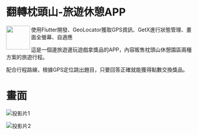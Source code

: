 # 翻轉枕頭山-旅遊休憩APP
<img width="64" src="https://user-images.githubusercontent.com/86880683/225525139-398e19bd-f804-4034-a7b6-58f4ec2e8058.png" align="left" />
使用Flutter開發、GeoLocator獲取GPS資訊、GetX進行狀態管理、畫面全螢幕、自適應

這是一個邊旅遊邊玩遊戲拿獎品的APP，內容販售枕頭山休憩園區兩種方案的旅遊行程。

配合行程路線，根據GPS定位跳出題目，只要回答正確就能獲得點數交換獎品。
# 畫面

![投影片1](https://user-images.githubusercontent.com/86880683/225528184-4b4bd503-02c7-4528-a246-464c5f433ce3.JPG)


![投影片2](https://user-images.githubusercontent.com/86880683/225528192-b77e5fc6-9735-4bcd-929c-107cbc94e1df.JPG)
